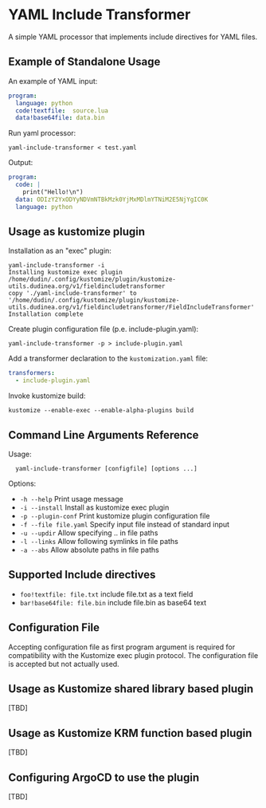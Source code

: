 YAML Include Transformer
========================

A simple YAML processor that implements include directives for YAML files.

## Example of Standalone Usage

An example of YAML input:


```yaml
program:
  language: python
  code!textfile:  source.lua
  data!base64file: data.bin

```

Run yaml processor:

```shell
yaml-include-transformer < test.yaml
```

Output:

```yaml
program:
  code: |
    print("Hello!\n")
  data: ODIzY2YxODYyNDVmNTBkMzk0YjMxMDlmYTNiM2E5NjYgIC0K
  language: python
```

## Usage as kustomize plugin

Installation as an "exec" plugin:

```shell
yaml-include-transformer -i
Installing kustomize exec plugin /home/dudin/.config/kustomize/plugin/kustomize-utils.dudinea.org/v1/fieldincludetransformer
copy './yaml-include-transformer' to '/home/dudin/.config/kustomize/plugin/kustomize-utils.dudinea.org/v1/fieldincludetransformer/FieldIncludeTransformer'
Installation complete
```

Create plugin configuration file (p.e. include-plugin.yaml):

```shell
yaml-include-transformer -p > include-plugin.yaml

```

Add a transformer declaration to the `kustomization.yaml` file:

```yaml
transformers:
  - include-plugin.yaml
```
Invoke kustomize build:

```shell
kustomize --enable-exec --enable-alpha-plugins build 
```

## Command Line Arguments Reference


Usage: 

```
  yaml-include-transformer [configfile] [options ...]
```
Options:

* `-h --help`	        Print usage message
* `-i --install`        Install as kustomize exec plugin
* `-p --plugin-conf`    Print kustomize plugin configuration file
* `-f --file file.yaml` Specify input file instead of standard input
* `-u --updir`          Allow specifying .. in file paths
* `-l --links`          Allow following symlinks in file paths
* `-a --abs`            Allow absolute paths in file paths


## Supported Include directives

* `foo!textfile: file.txt`    include file.txt as a text field
* `bar!base64file: file.bin`  include file.bin as base64 text


## Configuration File

Accepting configuration file as first program argument is required for
compatibility with the Kustomize exec plugin protocol. The
configuration file is accepted but not actually used.

## Usage as Kustomize shared library based plugin

[TBD]

## Usage as Kustomize KRM function based plugin

[TBD]

## Configuring ArgoCD to use the plugin

[TBD]





